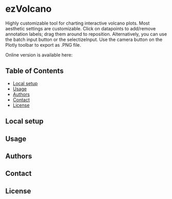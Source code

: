 # ezVolcano
Highly customizable tool for charting interactive volcano plots. Most aesthetic settings are customizable. Click on datapoints to add/remove annotation labels; drag them around to reposition. Alternatively, you can use the batch input button or the selectizeInput. Use the camera button on the Plotly toolbar to export as .PNG file.

Online version is available here: 

## Table of Contents

- [Local setup](#local-setup)
- [Usage](#usage)
- [Authors](#authors)
- [Contact](#contact)
- [License](#license)

## Local setup
## Usage
## Authors
## Contact
## License


